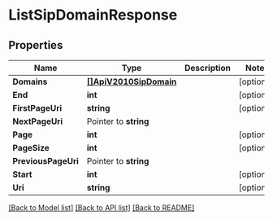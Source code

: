 # ListSipDomainResponse

## Properties

Name | Type | Description | Notes
------------ | ------------- | ------------- | -------------
**Domains** | [**[]ApiV2010SipDomain**](ApiV2010SipDomain.md) |  |[optional] 
**End** | **int** |  |[optional] 
**FirstPageUri** | **string** |  |[optional] 
**NextPageUri** | Pointer to **string** |  |
**Page** | **int** |  |[optional] 
**PageSize** | **int** |  |[optional] 
**PreviousPageUri** | Pointer to **string** |  |
**Start** | **int** |  |[optional] 
**Uri** | **string** |  |[optional] 

[[Back to Model list]](../README.md#documentation-for-models) [[Back to API list]](../README.md#documentation-for-api-endpoints) [[Back to README]](../README.md)


